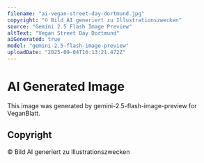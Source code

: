 ```yaml
---
filename: "ai-vegan-street-day-dortmund.jpg"
copyright: "© Bild AI generiert zu Illustrationszwecken"
source: "Gemini 2.5 Flash Image Preview"
altText: "Vegan Street Day Dortmund"
aiGenerated: true
model: "gemini-2.5-flash-image-preview"
uploadDate: "2025-09-04T16:13:21.472Z"
---
```


# AI Generated Image

This image was generated by gemini-2.5-flash-image-preview for VeganBlatt.

## Copyright
© Bild AI generiert zu Illustrationszwecken
